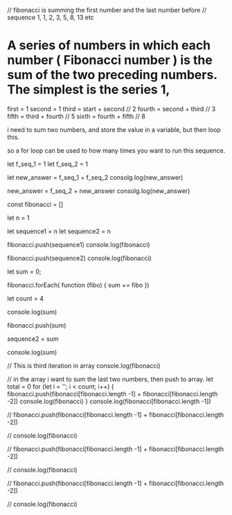 // fibonacci is summing the first number and the last number before
// sequence 1, 1, 2, 3, 5, 8, 13 etc

# A series of numbers in which each number ( Fibonacci number ) is the sum of the two preceding numbers. The simplest is the series 1,

first = 1
second = 1
third = start + second // 2
fourth = second + third // 3
fifth = third + fourth // 5
sixth = fourth + fifth // 8

i need to sum two numbers, and store the value in a variable, but then loop this.

so a for loop can be used to how many times you want to run this sequence.

let f_seq_1 = 1
let f_seq_2 = 1

let new_answer = f_seq_1 + f_seq_2
consolg.log(new_answer)

new_answer = f_seq_2 + new_answer
consolg.log(new_answer)





const fibonacci = []

let n = 1

let sequence1 = n
let sequence2 = n

fibonacci.push(sequence1)
console.log(fibonacci)

fibonacci.push(sequence2)
console.log(fibonacci)

let sum = 0;

fibonacci.forEach( function (fibo) {
    sum += fibo
})

let count = 4

console.log(sum)

fibonacci.push(sum)

sequence2 = sum

console.log(sum)

// This is third iteration in array
console.log(fibonacci)

// in the array i want to sum the last two numbers, then push to array.
let total = 0
for (let i = ''; i < count; i++) {
    fibonacci.push(fibonacci[fibonacci.length -1] + fibonacci[fibonacci.length -2])
    console.log(fibonacci)
}
console.log(fibonacci[fibonacci.length -1])

// fibonacci.push(fibonacci[fibonacci.length -1] + fibonacci[fibonacci.length -2])

// console.log(fibonacci)

// fibonacci.push(fibonacci[fibonacci.length -1] + fibonacci[fibonacci.length -2])

// console.log(fibonacci)

// fibonacci.push(fibonacci[fibonacci.length -1] + fibonacci[fibonacci.length -2])

// console.log(fibonacci)
